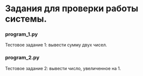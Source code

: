 <h1>Задания для проверки работы системы.</h1>
<h3>program_1.py</h3>
<p>Тестовое задание 1: вывести сумму двух чисел.</p>
<h3>program_2.py</h3>
<p>Тестовое задание 2: вывести число, увеличенное на 1.</p>